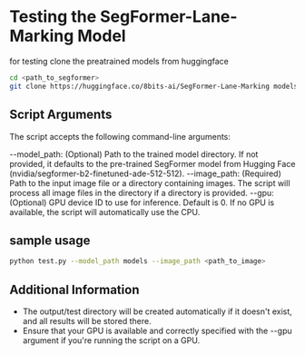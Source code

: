# Testing the SegFormer-Lane-Marking Model

for testing clone the preatrained  models from huggingface

```bash
cd <path_to_segformer>
git clone https://huggingface.co/8bits-ai/SegFormer-Lane-Marking models
```


## Script Arguments
The script accepts the following command-line arguments:

--model_path: (Optional) Path to the trained model directory. If not provided, it defaults to the pre-trained SegFormer model from Hugging Face (nvidia/segformer-b2-finetuned-ade-512-512).
--image_path: (Required) Path to the input image file or a directory containing images. The script will process all image files in the directory if a directory is provided.
--gpu: (Optional) GPU device ID to use for inference. Default is 0. If no GPU is available, the script will automatically use the CPU.


## sample usage
```bash
python test.py --model_path models --image_path <path_to_image>
```

## Additional Information

- The output/test directory will be created automatically if it doesn't exist, and all results will be stored there.
- Ensure that your GPU is available and correctly specified with the --gpu argument if you're running the script on a GPU.